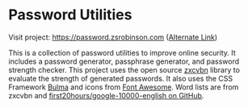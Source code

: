 # Password Utilities

Visit project: https://password.zsrobinson.com ([Alternate Link](https://zsrobinson.github.io/password))

This is a collection of password utilities to improve online security. It includes a password generator, passphrase generator, and password strength checker. This project uses the open source [zxcvbn](https://github.com/dropbox/zxcvbn) library to evaluate the strength of generated passwords. It also uses the CSS Framework [Bulma](https://bulma.io/) and icons from [Font Awesome](https://fontawesome.com/). Word lists are from zxcvbn and [first20hours/google-10000-english on GitHub](https://github.com/first20hours/google-10000-english).
